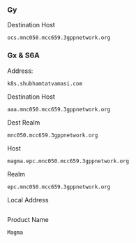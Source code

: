 ### Gy

Destination Host
```
ocs.mnc050.mcc659.3gppnetwork.org
```

### Gx & S6A

Address:
```
k8s.shubhamtatvamasi.com
```

Destination Host
```
aaa.mnc050.mcc659.3gppnetwork.org
```

Dest Realm
```
mnc050.mcc659.3gppnetwork.org
```

Host
```
magma.epc.mnc050.mcc659.3gppnetwork.org
```

Realm
```
epc.mnc050.mcc659.3gppnetwork.org
```

Local Address
```

```

Product Name
```
Magma
```
